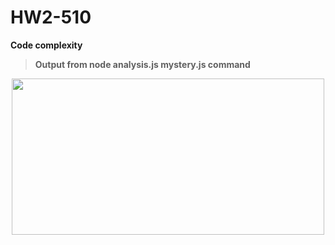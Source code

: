 # HW2-510
**Code complexity**

> **Output from node analysis.js mystery.js command**
<p align="center"> 
<img src="https://media.github.ncsu.edu/user/12214/files/647b0680-edf7-11e9-9a75-25dbd3179257" width="500" height="250">
</p>

